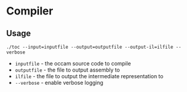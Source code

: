 # Compiler

## Usage

```
./toc --input=inputfile --output=outputfile --output-il=ilfile --verbose
```

* `inputfile` - the occam source code to compile
* `outputfile` - the file to output assembly to
* `ilfile` - the file to output the intermediate representation to
* `--verbose` - enable verbose logging